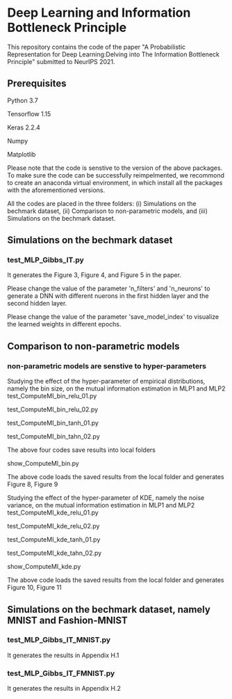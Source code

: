 
# Deep Learning and Information Bottleneck Principle
This repository contains the code of the paper "A Probabilistic Representation for Deep Learning:Delving into The Information Bottleneck Principle" submitted to NeurIPS 2021. 

## Prerequisites
Python 3.7

Tensorflow 1.15

Keras 2.2.4

Numpy

Matplotlib

Please note that the code is senstive to the version of the above packages. To make sure the code can be successfully reimpelmented, we recommond to create an anaconda virtual environment, in which install all the packages with the aforementioned versions.

All the codes are placed in the three folders: (i) Simulations on the bechmark dataset, (ii) Comparison to non-parametric models, and (iii) Simulations on the bechmark dataset.

## Simulations on the bechmark dataset
### test_MLP_Gibbs_IT.py 
It generates the Figure 3, Figure 4, and Figure 5 in the paper.

Please change the value of the parameter 'n_filters' and 'n_neurons' to generate a DNN with different nuerons in the first hidden layer and the second hidden layer.

Please change the value of the parameter 'save_model_index' to visualize the learned weights in different epochs.

## Comparison to non-parametric models

### non-parametric models are senstive to hyper-parameters

Studying the effect of the hyper-parameter of empirical distributions, namely the bin size, on the mutual information estimation in MLP1 and MLP2
test_ComputeMI_bin_relu_01.py

test_ComputeMI_bin_relu_02.py

test_ComputeMI_bin_tanh_01.py

test_ComputeMI_bin_tahn_02.py

The above four codes save results into local folders

show_ComputeMI_bin.py

The above code loads the saved results from the local folder and generates Figure 8, Figure 9


Studying the effect of the hyper-parameter of KDE, namely the noise variance, on the mutual information estimation in MLP1 and MLP2
test_ComputeMI_kde_relu_01.py

test_ComputeMI_kde_relu_02.py

test_ComputeMI_kde_tanh_01.py

test_ComputeMI_kde_tahn_02.py

show_ComputeMI_kde.py

The above code loads the saved results from the local folder and generates Figure 10, Figure 11


## Simulations on the bechmark dataset, namely MNIST and Fashion-MNIST

### test_MLP_Gibbs_IT_MNIST.py
It generates the results in Appendix H.1

### test_MLP_Gibbs_IT_FMNIST.py
It generates the results in Appendix H.2



